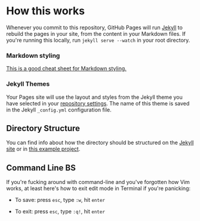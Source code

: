# How this works

Whenever you commit to this repository, GitHub Pages will run [Jekyll](https://jekyllrb.com/) to rebuild the pages in your site, from the content in your Markdown files.
If you're running this locally, run `jekyll serve --watch` in your root directory.

### Markdown styling

[This is a good cheat sheet for Markdown styling.](https://github.com/adam-p/markdown-here/wiki/Markdown-Cheatsheet)

### Jekyll Themes

Your Pages site will use the layout and styles from the Jekyll theme you have selected in your [repository settings](https://github.com/weisquared2/weiwei-design/settings/pages). The name of this theme is saved in the Jekyll `_config.yml` configuration file.

## Directory Structure

You can find info about how the directory should be structured on the [Jekyll site](http://jekyllrb.com/docs/structure/) or in [this example project](https://github.com/ablarry91/portfolio).

## Command Line BS

If you're fucking around with command-line and you've forgotten how Vim works, at least here's how to exit edit mode in Terminal if you're panicking:

+ To save: press `esc`, type `:w`, hit `enter`

+ To exit: press `esc`, type `:q!`, hit `enter`
